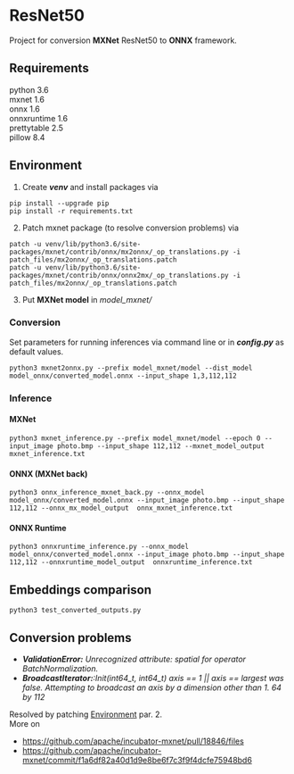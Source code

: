 # ResNet50
Project for conversion **MXNet** ResNet50 to **ONNX** framework.

## Requirements
python 3.6 \
mxnet 1.6 \
onnx 1.6 \
onnxruntime 1.6 \
prettytable 2.5 \
pillow 8.4 

## Environment 
1. Create **_venv_** and install packages via 
```console
pip install --upgrade pip
pip install -r requirements.txt
```
2. Patch mxnet package (to resolve conversion problems) via
```console
patch -u venv/lib/python3.6/site-packages/mxnet/contrib/onnx/mx2onnx/_op_translations.py -i patch_files/mx2onnx/_op_translations.patch
patch -u venv/lib/python3.6/site-packages/mxnet/contrib/onnx/onnx2mx/_op_translations.py -i patch_files/mx2onnx/_op_translations.patch
```
3. Put **MXNet model** in _model_mxnet/_


### Conversion
Set parameters for running inferences via command line or in **_config.py_** as default values.

```console
python3 mxnet2onnx.py --prefix model_mxnet/model --dist_model model_onnx/converted_model.onnx --input_shape 1,3,112,112
```


### Inference

#### MXNet
```console
python3 mxnet_inference.py --prefix model_mxnet/model --epoch 0 --input_image photo.bmp --input_shape 112,112 --mxnet_model_output  mxnet_inference.txt
```

#### ONNX (MXNet back)
```console
python3 onnx_inference_mxnet_back.py --onnx_model model_onnx/converted_model.onnx --input_image photo.bmp --input_shape 112,112 --onnx_mx_model_output  onnx_mxnet_inference.txt
```


#### ONNX Runtime
```console
python3 onnxruntime_inference.py --onnx_model model_onnx/converted_model.onnx --input_image photo.bmp --input_shape 112,112 --onnxruntime_model_output  onnxruntime_inference.txt 
```


## Embeddings comparison
```console
python3 test_converted_outputs.py
```


## Conversion problems 
* _**ValidationError:** Unrecognized attribute: spatial for operator BatchNormalization._ 
* _**BroadcastIterator:**:Init(int64_t, int64_t) axis == 1 || axis == largest was false. Attempting to broadcast an axis by a dimension other than 1. 64 by 112_

Resolved by patching [Environment](#Environment) par. 2. \
More on
* https://github.com/apache/incubator-mxnet/pull/18846/files
* https://github.com/apache/incubator-mxnet/commit/f1a6df82a40d1d9e8be6f7c3f9f4dcfe75948bd6